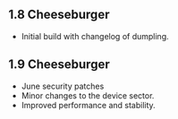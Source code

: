 ## 1.8 Cheeseburger

- Initial build with changelog of dumpling.

## 1.9 Cheeseburger

- June security patches
- Minor changes to the device sector.
- Improved performance and stability.